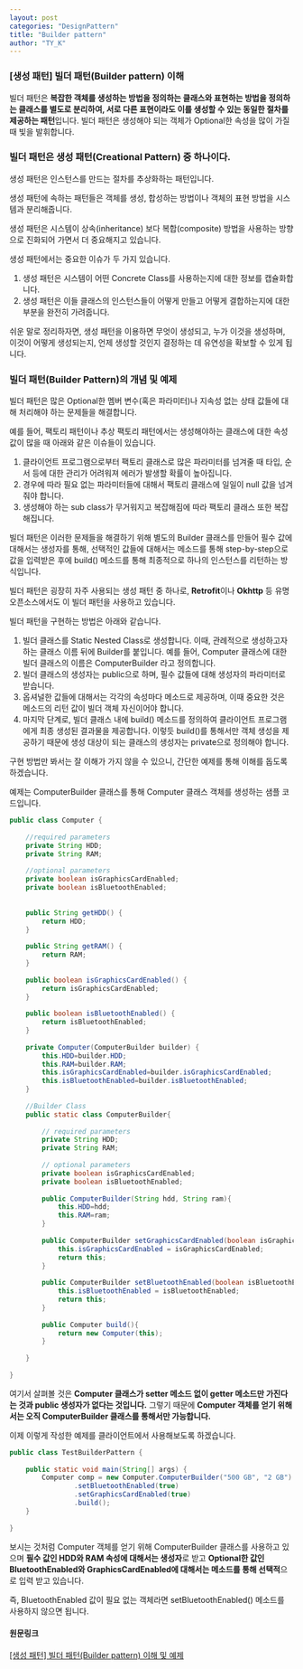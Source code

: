 ```yaml
---
layout: post
categories: "DesignPattern"
title: "Builder pattern"
author: "TY_K"
---
```


### [생성 패턴] 빌더 패턴(Builder pattern) 이해

빌더 패턴은 **복잡한 객체를 생성하는 방법을 정의하는 클래스와 표현하는 방법을 정의하는 클래스를 별도로 분리하여, 서로 다른 표현이라도 이를 생성할 수 있는 동일한 절차를 제공하는 패턴**입니다. 빌더 패턴은 생성해야 되는 객체가 Optional한 속성을 많이 가질 때 빛을 발휘합니다.

### 빌더 패턴은 생성 패턴(Creational Pattern) 중 하나이다.

생성 패턴은 인스턴스를 만드는 절차를 추상화하는 패턴입니다.

생성 패턴에 속하는 패턴들은 객체를 생성, 합성하는 방법이나 객체의 표현 방법을 시스템과 분리해줍니다.

생성 패턴은 시스템이 상속(inheritance) 보다 복합(composite) 방법을 사용하는 방향으로 진화되어 가면서 더 중요해지고 있습니다.

생성 패턴에서는 중요한 이슈가 두 가지 있습니다.

1. 생성 패턴은 시스템이 어떤 Concrete Class를 사용하는지에 대한 정보를 캡슐화합니다.
2. 생성 패턴은 이들 클래스의 인스턴스들이 어떻게 만들고 어떻게 결합하는지에 대한 부분을 완전히 가려줍니다.
   
쉬운 말로 정리하자면, 생성 패턴을 이용하면 무엇이 생성되고, 누가 이것을 생성하며, 이것이 어떻게 생성되는지, 언제 생성할 것인지 결정하는 데 유연성을 확보할 수 있게 됩니다.

### 빌더 패턴(Builder Pattern)의 개념 및 예제

빌더 패턴은 많은 Optional한 멤버 변수(혹은 파라미터)나 지속성 없는 상태 값들에 대해 처리해야 하는 문제들을 해결합니다.

예를 들어, 팩토리 패턴이나 추상 팩토리 패턴에서는 생성해야하는 클래스에 대한 속성 값이 많을 때 아래와 같은 이슈들이 있습니다.

1. 클라이언트 프로그램으로부터 팩토리 클래스로 많은 파라미터를 넘겨줄 때 타입, 순서 등에 대한 관리가 어려워져 에러가 발생할 확률이 높아집니다.
2. 경우에 따라 필요 없는 파라미터들에 대해서 팩토리 클래스에 일일이 null 값을 넘겨줘야 합니다.
3. 생성해야 하는 sub class가 무거워지고 복잡해짐에 따라 팩토리 클래스 또한 복잡해집니다. 

빌더 패턴은 이러한 문제들을 해결하기 위해 별도의 Builder 클래스를 만들어 필수 값에 대해서는 생성자를 통해, 선택적인 값들에 대해서는 메소드를 통해 step-by-step으로 값을 입력받은 후에 build() 메소드를 통해 최종적으로 하나의 인스턴스를 리턴하는 방식입니다.

빌더 패턴은 굉장히 자주 사용되는 생성 패턴 중 하나로, **Retrofit**이나 **Okhttp** 등 유명 오픈소스에서도 이 빌더 패턴을 사용하고 있습니다.

빌더 패턴을 구현하는 방법은 아래와 같습니다.

1. 빌더 클래스를 Static Nested Class로 생성합니다. 이때, 관례적으로 생성하고자 하는 클래스 이름 뒤에 Builder를 붙입니다. 예를 들어, Computer 클래스에 대한 빌더 클래스의 이름은 ComputerBuilder 라고 정의합니다.
2. 빌더 클래스의 생성자는 public으로 하며, 필수 값들에 대해 생성자의 파라미터로 받습니다.
3. 옵셔널한 값들에 대해서는 각각의 속성마다 메소드로 제공하며, 이때 중요한 것은 메소드의 리턴 값이 빌더 객체 자신이어야 합니다.
4. 마지막 단계로, 빌더 클래스 내에 build() 메소드를 정의하여 클라이언트 프로그램에게 최종 생성된 결과물을 제공합니다. 이렇듯 build()를 통해서만 객체 생성을 제공하기 때문에 생성 대상이 되는 클래스의 생성자는 private으로 정의해야 합니다.

구현 방법만 봐서는 잘 이해가 가지 않을 수 있으니, 간단한 예제를 통해 이해를 돕도록 하겠습니다.

예제는 ComputerBuilder 클래스를 통해 Computer 클래스 객체를 생성하는 샘플 코드입니다. 

```java
public class Computer {
	
    //required parameters
    private String HDD;
    private String RAM;
	
    //optional parameters
    private boolean isGraphicsCardEnabled;
    private boolean isBluetoothEnabled;
	
 
    public String getHDD() {
        return HDD;
    }
 
    public String getRAM() {
        return RAM;
    }
 
    public boolean isGraphicsCardEnabled() {
        return isGraphicsCardEnabled;
    }
 
    public boolean isBluetoothEnabled() {
        return isBluetoothEnabled;
    }
	
    private Computer(ComputerBuilder builder) {
        this.HDD=builder.HDD;
        this.RAM=builder.RAM;
        this.isGraphicsCardEnabled=builder.isGraphicsCardEnabled;
        this.isBluetoothEnabled=builder.isBluetoothEnabled;
    }
	
    //Builder Class
    public static class ComputerBuilder{
 
        // required parameters
        private String HDD;
        private String RAM;
 
        // optional parameters
        private boolean isGraphicsCardEnabled;
        private boolean isBluetoothEnabled;
		
        public ComputerBuilder(String hdd, String ram){
            this.HDD=hdd;
            this.RAM=ram;
        }
 
        public ComputerBuilder setGraphicsCardEnabled(boolean isGraphicsCardEnabled) {
            this.isGraphicsCardEnabled = isGraphicsCardEnabled;
            return this;
        }
 
        public ComputerBuilder setBluetoothEnabled(boolean isBluetoothEnabled) {
            this.isBluetoothEnabled = isBluetoothEnabled;
            return this;
        }
		
        public Computer build(){
            return new Computer(this);
        }
 
    }
 
}
```

여기서 살펴볼 것은 **Computer 클래스가 setter 메소드 없이 getter 메소드만 가진다는 것과 public 생성자가 없다는 것입니다.** 그렇기 때문에 **Computer 객체를 얻기 위해서는 오직 ComputerBuilder 클래스를 통해서만 가능합니다.**

이제 이렇게 작성한 예제를 클라이언트에서 사용해보도록 하겠습니다.

```java
public class TestBuilderPattern {
 
    public static void main(String[] args) {
        Computer comp = new Computer.ComputerBuilder("500 GB", "2 GB")
                .setBluetoothEnabled(true)
                .setGraphicsCardEnabled(true)
                .build();
    }
 
}
```

보시는 것처럼 Computer 객체를 얻기 위해 ComputerBuilder 클래스를 사용하고 있으며 **필수 값인 HDD와 RAM 속성에 대해서는 생성자**로 받고 **Optional한 값인 BluetoothEnabled와 GraphicsCardEnabled에 대해서는 메소드를 통해 선택적**으로 입력 받고 있습니다.

즉, BluetoothEnabled 값이 필요 없는 객체라면 setBluetoothEnabled() 메소드를 사용하지 않으면 됩니다.

#### 원문링크

[[생성 패턴] 빌더 패턴(Builder pattern) 이해 및 예제][link1]

[link1]: https://readystory.tistory.com/121?category=822867 "link1"